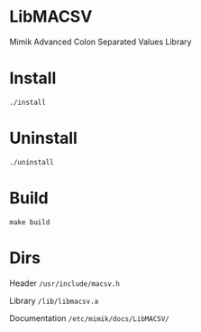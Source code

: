 # LibMACSV

Mimik Advanced Colon Separated Values Library


# Install

`./install`


# Uninstall

`./uninstall`


# Build

`make build`


# Dirs

Header `/usr/include/macsv.h`

Library `/lib/libmacsv.a`

Documentation `/etc/mimik/docs/LibMACSV/`
